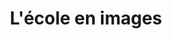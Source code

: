 ---
layout: slideshow
title: L'école en images
permalink: /slideshow
slideshow: page
pictures:
- tags:
  small: "https://drive.google.com/uc?export=view&id=102Dml6JTbDVxifqF8_S-Y6T6r3JbYs8Q"
  big: 
- tags:
  small: "https://drive.google.com/uc?export=view&id=108s3m4u0jWlpHK1bPxZPeJDUgbMjRL9g"
  big: 
- tags:
  small: "https://drive.google.com/uc?export=view&id=1BNkIPLPDK_UsbzWau0kDpvjbPn-ymSks"
  big: 
- tags:
  small: "https://drive.google.com/uc?export=view&id=1Bn1it5qsvuEsSRvv3hNPcZWEB-OTEinn"
  big: 
- tags:
  small: "https://drive.google.com/uc?export=view&id=1EBXgZRM7PWVO4miuOBliUnLLO-YQ6goQ"
  big: 
- tags:
  small: "https://drive.google.com/uc?export=view&id=1EiaqCW8vQgmCk6M8BkY4nWssi242A7AH"
  big: 
- tags:
  small: "https://drive.google.com/uc?export=view&id=1FTOvOUxvrk8jPHw6Ous_b-j_V8iKuqr8"
  big: 
- tags:
  small: "https://drive.google.com/uc?export=view&id=1GuB-emU3RFz_sJMkIbBZHGjTBtXPmNc8"
  big: 
- tags:
  small: "https://drive.google.com/uc?export=view&id=1HWIk14WNYGMIkBsTnF2OhLCqY6WKPGc6"
  big: 
- tags:
  small: "https://drive.google.com/uc?export=view&id=1Htuwp_TXvCsM4VOrrMcQjkK4vAQkXEni"
  big: 
- tags:
  small: "https://drive.google.com/uc?export=view&id=1JjcNyhQ5Iqrs7LPM8Jz94tpNmzznK8GQ"
  big: 
- tags:
  small: "https://drive.google.com/uc?export=view&id=1KZIxaVi0OiEql8S-4uHa1gvp0sWsywnh"
  big: 
- tags:
  small: "https://drive.google.com/uc?export=view&id=1L8sVjuzcgYeOBFP8v7o9OS8IsfcNXWDT"
  big: 
- tags:
  small: "https://drive.google.com/uc?export=view&id=1LV_AYhK-4bdC6TumwplLStloWrYBnNAO"
  big: 
- tags:
  small: "https://drive.google.com/uc?export=view&id=1M-K1PorFSADP9_LkX28PaDSybdFWZpua"
  big: 
- tags:
  small: "https://drive.google.com/uc?export=view&id=1MBDTnQG_Dak6z9dus7BT1pYd-3RPVsUK"
  big: 
- tags:
  small: "https://drive.google.com/uc?export=view&id=1MH27jSYLEcTCtGlUfU7x-WSjDIaxhGUD"
  big: 
- tags:
  small: "https://drive.google.com/uc?export=view&id=1N6i1QCOhY-mPDanfwWGLLiusNzHFw0Ey"
  big: 
- tags:
  small: "https://drive.google.com/uc?export=view&id=1Nql4BZgb2QelkyaMV6O8hGDsZrAjNmT1"
  big: 
- tags:
  small: "https://drive.google.com/uc?export=view&id=1NvMRt0feUSBwgV3W5YV4CqipsD_McF-K"
  big: 
- tags:
  small: "https://drive.google.com/uc?export=view&id=1OAIoGJLM1woZRQP8eUr29JrgmKsV3NbW"
  big: 
- tags:
  small: "https://drive.google.com/uc?export=view&id=1OKNfoAPFY3EDcj5bsEkGlMmOCsipctHN"
  big: 
- tags:
  small: "https://drive.google.com/uc?export=view&id=1PfTFPwZPQcP4KrS432eiRqBVM9RT_86f"
  big: 
- tags:
  small: "https://drive.google.com/uc?export=view&id=1PpF5oG9DAjPpvxhNMD-GBqZGEIZ106xr"
  big: 
- tags:
  small: "https://drive.google.com/uc?export=view&id=1QzwtnH7-5P3H_kvuOFxVoXAEwkdRIdGf"
  big: 
- tags:
  small: "https://drive.google.com/uc?export=view&id=1RDxZqgWFQRGkCFc56aX_noW_2XzOoHqb"
  big: 
- tags:
  small: "https://drive.google.com/uc?export=view&id=1RkWy1TTyYPpAnBOAL_K_sBABrYGUrnm-"
  big: 
- tags:
  small: "https://drive.google.com/uc?export=view&id=1SZNbkeBoU5bV-vrHHylZs3axzv14ycp9"
  big: 
- tags:
  small: "https://drive.google.com/uc?export=view&id=1T17oCtubMIv0EA3wnMS_kjlYJndBfTri"
  big: 
- tags:
  small: "https://drive.google.com/uc?export=view&id=1TDxRdCbiSyrxlkUALhCNHJ0ZbCzHj1M6"
  big: 
- tags:
  small: "https://drive.google.com/uc?export=view&id=1TrhUMCzKRp9jBcJRTM5Vbbr_M7E68Pay"
  big: 
- tags:
  small: "https://drive.google.com/uc?export=view&id=1Vp33Q3EC7n7FBIb-W64batQAxHqAvE4k"
  big: 
- tags:
  small: "https://drive.google.com/uc?export=view&id=1_Ml3ICiYbBC5ThXCSMpdaDOYHgJu3lM-"
  big: 
- tags:
  small: "https://drive.google.com/uc?export=view&id=1b5j8nTPqu3Edc62qytpzP2B8UUaZUMk-"
  big: 
- tags:
  small: "https://drive.google.com/uc?export=view&id=1bcFEr32S9aAcNVaXbga9Wm9KyeeouLI2"
  big: 
- tags:
  small: "https://drive.google.com/uc?export=view&id=1c8hfck2fD2gAaWr4VWEEVM1Od9u3BW1Q"
  big: 
- tags:
  small: "https://drive.google.com/uc?export=view&id=1glvPNHBfZUCCW5VfQd5F0ihSgU-Hhd5e"
  big: 
- tags:
  small: "https://drive.google.com/uc?export=view&id=1hVmUCoRFtz55eRkC8XefPpQBr6uMRxi3"
  big: 
- tags:
  small: "https://drive.google.com/uc?export=view&id=1i5RHacHk_9srfTGqrzyyBzxZWIXspvmL"
  big: 
- tags:
  small: "https://drive.google.com/uc?export=view&id=1j32sb_ZBzuSrnlBs3xDKR2yFNb6rewey"
  big: 
- tags:
  small: "https://drive.google.com/uc?export=view&id=1jCQfZ_XhgqW0IdWVdJYXF10BiZe4jd2b"
  big: 
- tags:
  small: "https://drive.google.com/uc?export=view&id=1k-b8ylSpGcxmVUtSBvDZMt29V7K28ZZw"
  big: 
- tags:
  small: "https://drive.google.com/uc?export=view&id=1lOsr4Px8-3R2QcIh2gOUM2NSq4RDjWvb"
  big: 
- tags:
  small: "https://drive.google.com/uc?export=view&id=1lS6xJHrbzD2_ZurODMI5v7XJkvqdqqKm"
  big: 
- tags:
  small: "https://drive.google.com/uc?export=view&id=1m92X-ECIlNKydr4pKbrvp-01Xp8XEVG5"
  big: 
- tags:
  small: "https://drive.google.com/uc?export=view&id=1mmWp54IE9D7jNt2KBLY3FzNctXYB4ZMI"
  big: 
- tags:
  small: "https://drive.google.com/uc?export=view&id=1ngb0W8Xx04ANpdEhhGUf7oHXFCzurhmk"
  big: 
- tags:
  small: "https://drive.google.com/uc?export=view&id=1sdSyd9JWS2FXgm96Qp3SQkyU59_7hjnh"
  big: 
- tags:
  small: "https://drive.google.com/uc?export=view&id=1veKRY-pXNqEBZ-H8HSYPPD6HmpqJqUK7"
  big: 
---